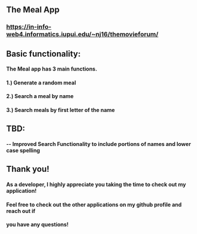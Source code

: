 ## The Meal App
### https://in-info-web4.informatics.iupui.edu/~nj16/themovieforum/
##
#### 
#### 
#### 
##
## Basic functionality:
#### The Meal app has 3 main functions.
#### 1.) Generate a random meal
#### 2.) Search a meal by name
#### 3.) Search meals by first letter of the name
##
## TBD:
#### -- Improved Search Functionality to include portions of names and lower case spelling
##
## Thank you!
#### As a developer, I highly appreciate you taking the time to check out my application!
#### Feel free to check out the other applications on my github profile and reach out if
#### you have any questions!
